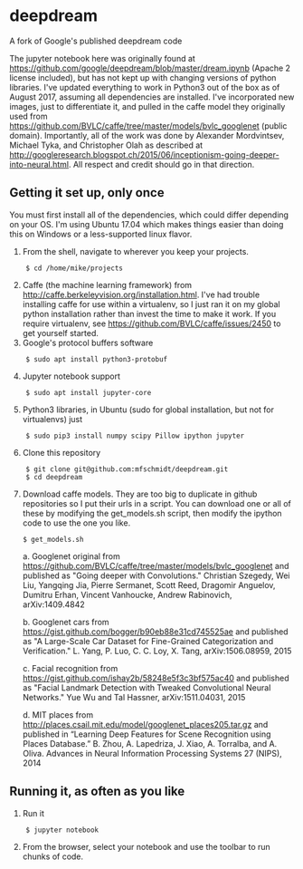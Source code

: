 # deepdream
A fork of Google's published deepdream code

The jupyter notebook here was originally found at https://github.com/google/deepdream/blob/master/dream.ipynb (Apache 2 license included), but has not kept up with changing versions of python libraries. I've updated everything to work in Python3 out of the box as of August 2017, assuming all dependencies are installed. I've incorporated new images, just to differentiate it, and pulled in the caffe model they originally used from https://github.com/BVLC/caffe/tree/master/models/bvlc_googlenet (public domain). Importantly, all of the work was done by Alexander Mordvintsev, Michael Tyka, and Christopher Olah as described at http://googleresearch.blogspot.ch/2015/06/inceptionism-going-deeper-into-neural.html. All respect and credit should go in that direction.

## Getting it set up, only once

You must first install all of the dependencies, which could differ depending on your OS. I'm using Ubuntu 17.04 which makes things easier than doing this on Windows or a less-supported linux flavor.

1. From the shell, navigate to wherever you keep your projects.
```
    $ cd /home/mike/projects
```
2. Caffe (the machine learning framework) from http://caffe.berkeleyvision.org/installation.html. I've had trouble installing caffe for use within a virtualenv, so I just ran it on my global python installation rather than invest the time to make it work. If you require virtualenv, see https://github.com/BVLC/caffe/issues/2450 to get yourself started.
3. Google's protocol buffers software
```
    $ sudo apt install python3-protobuf
```
4. Jupyter notebook support
```
    $ sudo apt install jupyter-core
```
5. Python3 libraries, in Ubuntu (sudo for global installation, but not for virtualenvs) just
```
    $ sudo pip3 install numpy scipy Pillow ipython jupyter
```
6. Clone this repository
```
    $ git clone git@github.com:mfschmidt/deepdream.git
    $ cd deepdream
```
7. Download caffe models. They are too big to duplicate in github repositories so I put their urls in a script. You can download one or all of these by modifying the get_models.sh script, then modify the ipython code to use the one you like.
    ```
    $ get_models.sh
    ```
    a. Googlenet original from https://github.com/BVLC/caffe/tree/master/models/bvlc_googlenet and published as "Going deeper with Convolutions." Christian Szegedy, Wei Liu, Yangqing Jia, Pierre Sermanet, Scott Reed, Dragomir Anguelov, Dumitru Erhan, Vincent Vanhoucke, Andrew Rabinovich, arXiv:1409.4842
    
    b. Googlenet cars from https://gist.github.com/bogger/b90eb88e31cd745525ae and published as "A Large-Scale Car Dataset for Fine-Grained Categorization and Verification." L. Yang, P. Luo, C. C. Loy, X. Tang, arXiv:1506.08959, 2015
    
    c. Facial recognition from https://gist.github.com/ishay2b/58248e5f3c3bf575ac40 and published as "Facial Landmark Detection with Tweaked Convolutional Neural Networks." Yue Wu and Tal Hassner, arXiv:1511.04031, 2015
    
    d. MIT places from http://places.csail.mit.edu/model/googlenet_places205.tar.gz and published in “Learning Deep Features for Scene Recognition using Places Database.” B. Zhou, A. Lapedriza, J. Xiao, A. Torralba, and A. Oliva. Advances in Neural Information Processing Systems 27 (NIPS), 2014

## Running it, as often as you like

1. Run it
```
    $ jupyter notebook
```
2. From the browser, select your notebook and use the toolbar to run chunks of code.

